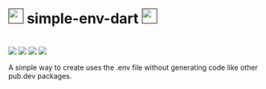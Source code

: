 # [<img src="https://user-images.githubusercontent.com/65248543/182521348-bab680a8-0af1-417b-8b55-42daf79062cd.png" width=30px height=30px/>]() simple-env-dart [<img src="https://user-images.githubusercontent.com/65248543/182522015-4b51e82d-fcb6-46c3-86ec-49b69981b038.png" width=30px height=30px/>]()

#
[<img src="https://img.shields.io/badge/LICENSE-MIT-green"/>](https://github.com/jolucas245/simple-env-dart/blob/main/LICENSE)
[<img src="https://img.shields.io/badge/Language-Dart-skyblue"/>](https://dart.dev)
[<img src="https://img.shields.io/badge/Code E.-VSCODE-darkblue"/>](https://flutter.dev)
[<img src="https://img.shields.io/badge/OS-Arch Linux-cyan"/>](https://archlinux.org)

A simple way to create uses the .env file without generating code like other pub.dev packages.
